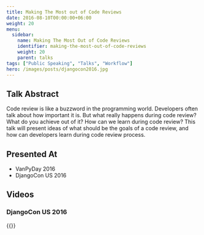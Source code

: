 ```yaml
---
title: Making The Most out of Code Reviews
date: 2016-08-10T00:00:00+06:00
weight: 20
menu:
  sidebar: 
    name: Making The Most Out of Code Reviews
    identifier: making-the-most-out-of-code-reviews
    weight: 20
    parent: talks
tags: ["Public Speaking", "Talks", "Workflow"]
hero: /images/posts/djangocon2016.jpg
---
```




## Talk Abstract 


Code review is like a buzzword in the programming world. Developers often talk about how important it is.
But what really happens during code review? What do you achieve out of it? How can we learn during code review?
This talk will present ideas of what should be the goals of a code review, and how can developers learn during code review process.



## Presented At

- VanPyDay 2016
- DjangoCon US 2016

## Videos

### DjangoCon US 2016

{{<youtube QgwUvaNjlRM>}}



